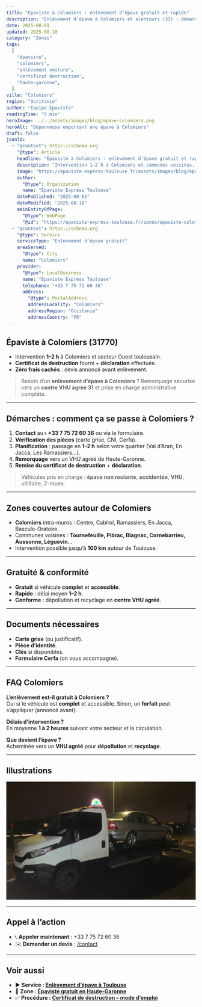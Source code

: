 ```yaml
---
title: "Épaviste à Colomiers : enlèvement d’épave gratuit et rapide"
description: "Enlèvement d’épave à Colomiers et alentours (31) : démarches, délais 1–2 h, certificat de destruction, conditions de gratuité, zones couvertes."
date: 2025-08-01
updated: 2025-08-10
category: "Zones"
tags:
  [
    "épaviste",
    "colomiers",
    "enlèvement voiture",
    "certificat destruction",
    "haute-garonne",
  ]
ville: "Colomiers"
region: "Occitanie"
author: "Équipe Épaviste"
readingTime: "5 min"
heroImage: ../../assets/images/blog/epave-colomiers.png
heroAlt: "Dépanneuse emportant une épave à Colomiers"
draft: false
jsonld:
  - "@context": https://schema.org
    "@type": Article
    headline: "Épaviste à Colomiers : enlèvement d’épave gratuit et rapide"
    description: "Intervention 1–2 h à Colomiers et communes voisines. Certificat de destruction et démarches administratives gérés."
    image: "https://epaviste-express-toulouse.fr/assets/images/blog/epave-colomiers.png"
    author:
      "@type": Organization
      name: "Épaviste Express Toulouse"
    datePublished: "2025-08-01"
    dateModified: "2025-08-10"
    mainEntityOfPage:
      "@type": WebPage
      "@id": "https://epaviste-express-toulouse.fr/zones/epaviste-colomiers"
  - "@context": https://schema.org
    "@type": Service
    serviceType: "Enlèvement d’épave gratuit"
    areaServed:
      "@type": City
      name: "Colomiers"
    provider:
      "@type": LocalBusiness
      name: "Épaviste Express Toulouse"
      telephone: "+33 7 75 72 60 36"
      address:
        "@type": PostalAddress
        addressLocality: "Colomiers"
        addressRegion: "Occitanie"
        addressCountry: "FR"
---
```


## Épaviste à Colomiers (31770)

- Intervention **1–2 h** à Colomiers et secteur Ouest toulousain.
- **Certificat de destruction** fourni + **déclaration** effectuée.
- **Zéro frais cachés** : devis annoncé avant enlèvement.

> Besoin d’un **enlèvement d’épave à Colomiers** ? Remorquage sécurisé vers un **centre VHU agréé 31** et prise en charge administrative complète.

---

## Démarches : comment ça se passe à Colomiers ?

1. **Contact** au 📞 **+33 7 75 72 60 36** ou via le formulaire.
2. **Vérification des pièces** (carte grise, CNI, Cerfa).
3. **Planification** : passage en **1–2 h** selon votre quartier (Val d’Aran, En Jacca, Les Ramassiers…).
4. **Remorquage** vers un VHU agréé de Haute-Garonne.
5. **Remise du certificat de destruction** + **déclaration**.

> Véhicules pris en charge : **épave non roulante**, **accidentée**, **VHU**, utilitaire, 2-roues.

---

## Zones couvertes autour de Colomiers

- **Colomiers** intra-muros : Centre, Cabirol, Ramassiers, En Jacca, Bascule-Oratoire.
- Communes voisines : **Tournefeuille, Pibrac, Blagnac, Cornebarrieu, Aussonne, Léguevin**…
- Intervention possible jusqu’à **100 km** autour de Toulouse.

---

## Gratuité & conformité

- **Gratuit** si véhicule **complet** et **accessible**.
- **Rapide** : délai moyen **1–2 h**.
- **Conforme** : dépollution et recyclage en **centre VHU agréé**.

---

## Documents nécessaires

- **Carte grise** (ou justificatif).
- **Pièce d’identité**.
- **Clés** si disponibles.
- **Formulaire Cerfa** (on vous accompagne).

---

## FAQ Colomiers

**L’enlèvement est-il gratuit à Colomiers ?**  
Oui si le véhicule est **complet** et accessible. Sinon, un **forfait** peut s’appliquer (annoncé avant).

**Délais d’intervention ?**  
En moyenne **1 à 2 heures** suivant votre secteur et la circulation.

**Que devient l’épave ?**  
Acheminée vers un **VHU agréé** pour **dépollution** et **recyclage**.

---

## Illustrations

![Épaviste à Colomiers – camion de remorquage](../../assets/images/blog/depanneuse-colomiers.jpg "Enlèvement d’épave gratuit à Colomiers – intervention 1–2 h")

---

## Appel à l’action

- 📞 **Appeler maintenant** : +33 7 75 72 60 36
- ✉️ **Demander un devis** : [/contact](/contact)

---

## Voir aussi

- ▶️ **Service : [Enlèvement d’épave à Toulouse](/services/enlevement-epave-toulouse)**
- 📍 **Zone : [Épaviste gratuit en Haute-Garonne](/zones/haute-garonne)**
- ✅ **Procédure : [Certificat de destruction – mode d’emploi](/guides/certificat-destruction)**
